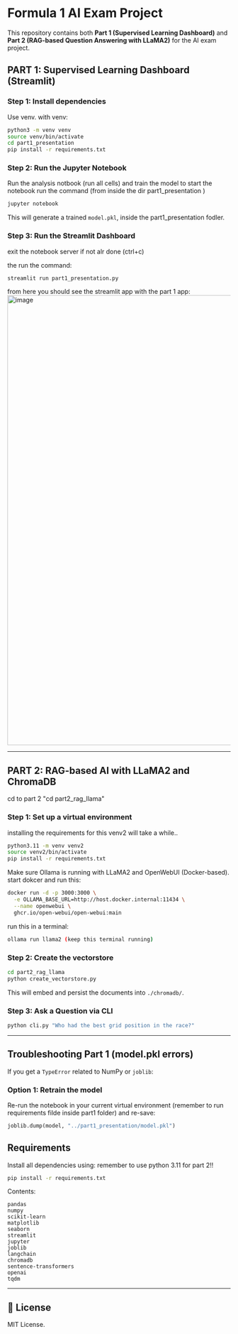 # Formula 1 AI Exam Project

This repository contains both **Part 1 (Supervised Learning Dashboard)** and **Part 2 (RAG-based Question Answering with LLaMA2)** for the AI exam project.


## PART 1: Supervised Learning Dashboard (Streamlit)

### Step 1: Install dependencies
Use  venv.
with venv:

```bash
python3 -m venv venv
source venv/bin/activate
cd part1_presentation
pip install -r requirements.txt
```

### Step 2: Run the Jupyter Notebook

Run the analysis notbook (run all cells) and train the model 
to start the notebook run the command (from inside the dir part1_presentation )

```bash
jupyter notebook 
```

This will generate a trained `model.pkl`, inside the part1_presentation fodler.


### Step 3: Run the Streamlit Dashboard
exit the notebook server if not alr done (ctrl+c)

the run the command:

```bash
streamlit run part1_presentation.py
```

from here you should see the streamlit app with the part 1 app:
<img width="1373" height="1014" alt="image" src="https://github.com/user-attachments/assets/abf66bd1-1f94-4f09-8e9b-6117e9dd06c6" />


---

## PART 2: RAG-based AI with LLaMA2 and ChromaDB

cd to part 2 "cd part2_rag_llama"

### Step 1: Set up a virtual environment
installing the requirements for this venv2 will take a while..

```bash
python3.11 -m venv venv2
source venv2/bin/activate
pip install -r requirements.txt
```

Make sure Ollama is running with LLaMA2 and OpenWebUI (Docker-based).
start dokcer
and run this:
```bash
docker run -d -p 3000:3000 \
  -e OLLAMA_BASE_URL=http://host.docker.internal:11434 \
  --name openwebui \
  ghcr.io/open-webui/open-webui:main
```

run this in a terminal:
```bash
ollama run llama2 (keep this terminal running)
```

### Step 2: Create the vectorstore

```bash
cd part2_rag_llama
python create_vectorstore.py
```

This will embed and persist the documents into `./chromadb/`.

### Step 3: Ask a Question via CLI

```bash
python cli.py "Who had the best grid position in the race?"
```

---

## Troubleshooting Part 1 (model.pkl errors)

If you get a `TypeError` related to NumPy or `joblib`:

### Option 1: Retrain the model
Re-run the notebook in your current virtual environment (remember to run requirements filde inside part1 folder) and re-save:

```python
joblib.dump(model, "../part1_presentation/model.pkl")
```

## Requirements

Install all dependencies using:
remember to use python 3.11 for part 2!!

```bash
pip install -r requirements.txt
```

Contents:
```
pandas
numpy
scikit-learn
matplotlib
seaborn
streamlit
jupyter
joblib
langchain
chromadb
sentence-transformers
openai
tqdm
```

---

## 📄 License

MIT License.

